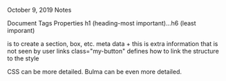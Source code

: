 October 9, 2019 Notes

Document
Tags
Properties
h1 (heading-most important)...h6 (least imporant)
<div> is to create a section, box, etc.
meta data <head> + <meta> this is extra information that is not seen by user
links <a>
class="my-button" defines how to link the structure to the style 


CSS can be more detailed. 
Bulma can be even more detailed. 